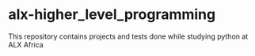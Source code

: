 # alx-higher_level_programming

This repository contains projects and tests done while studying python at ALX Africa
